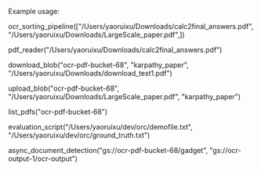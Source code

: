Example usage:

ocr_sorting_pipeline(["/Users/yaoruixu/Downloads/calc2final_answers.pdf", "/Users/yaoruixu/Downloads/LargeScale_paper.pdf",])

pdf_reader("/Users/yaoruixu/Downloads/calc2final_answers.pdf")

download_blob("ocr-pdf-bucket-68", "karpathy_paper", "/Users/yaoruixu/Downloads/download_test1.pdf")

upload_blob("ocr-pdf-bucket-68", "/Users/yaoruixu/Downloads/LargeScale_paper.pdf", "karpathy_paper")

list_pdfs("ocr-pdf-bucket-68")

evaluation_script("/Users/yaoruixu/dev/orc/demofile.txt", "/Users/yaoruixu/dev/orc/ground_truth.txt")
    


async_document_detection("gs://ocr-pdf-bucket-68/gadget", "gs://ocr-output-1/ocr-output")
